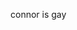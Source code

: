 connor is gay
<p><img align="center" src="https://github-readme-stats.vercel.app/api/top-langs?username=Jasn57&show_icons=true&locale=en&layout=compact" alt="" /></p>
